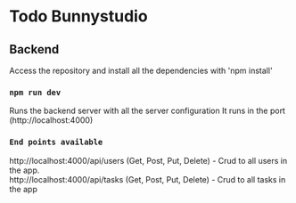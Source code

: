 # Todo Bunnystudio
## Backend

Access the repository and install all the dependencies with 'npm install'

### `npm run dev`

Runs the backend server with all the server configuration
It runs in the port (http://localhost:4000)

### `End points available`
http://localhost:4000/api/users (Get, Post, Put, Delete) - Crud to all users in the app.\
http://localhost:4000/api/tasks (Get, Post, Put, Delete) - Crud to all tasks in the app